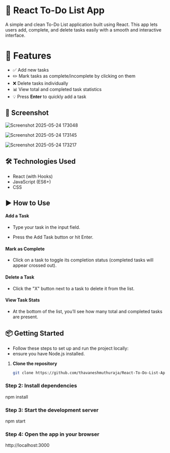 # 📝 React To-Do List App


A simple and clean To-Do List application built using React. This app lets users add, complete, and delete tasks easily with a smooth and interactive interface.

# 🚀 Features

- ✅ Add new tasks
- ✏️ Mark tasks as complete/incomplete by clicking on them
- ❌ Delete tasks individually
- 📊 View total and completed task statistics
- 💡 Press **Enter** to quickly add a task

## 📸 Screenshot

![Screenshot 2025-05-24 173048](https://github.com/user-attachments/assets/e4f23904-0b46-4afd-82fa-82edd0a667d8)


![Screenshot 2025-05-24 173145](https://github.com/user-attachments/assets/9c1915ed-fb6f-4cf6-a3cf-803cfc9c1602)



![Screenshot 2025-05-24 173217](https://github.com/user-attachments/assets/dad9108d-8eaa-4fb9-b2c6-e2a007d10a8a)


## 🛠️ Technologies Used

- React (with Hooks)
- JavaScript (ES6+)
- CSS


## ▶️ How to Use


#### Add a Task

- Type your task in the input field.

- Press the Add Task button or hit Enter.

#### Mark as Complete

- Click on a task to toggle its completion status (completed tasks will appear crossed out).

#### Delete a Task

- Click the "X" button next to a task to delete it from the list.

#### View Task Stats

- At the bottom of the list, you’ll see how many total and completed tasks are present.  


## 📦 Getting Started

- Follow these steps to set up and run the project locally:
- ensure you have Node.js installed.

1. **Clone the repository**
   ```bash
   git clone https://github.com/thavaneshmuthuraja/React-To-Do-List-App  
### Step 2: Install dependencies
npm install

### Step 3: Start the development server
npm start

### Step 4: Open the app in your browser
http://localhost:3000